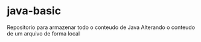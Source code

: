 # java-basic
Repositorio para armazenar todo o conteudo de Java
Alterando o conteudo de um arquivo de forma local